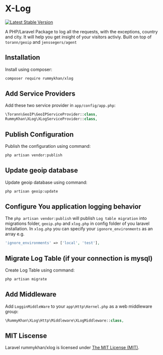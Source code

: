 X-Log
=====

[![Latest Stable Version](https://img.shields.io/badge/packagist-v%202.0.0-blue.svg)](https://packagist.org/packages/rummykhan/xlog)

A PHP/Laravel Package to log all the requests, with the exceptions, country and city. It will help you get insight of your visitors activiy. Built on top of `torann/geoip` and `jenssegers/agent`

Installation
------------

Install using composer:

```bash
composer require rummykhan/xlog
```

Add Service Providers
---------------------

Add these two service provider in `app/config/app.php`:

```php
\Torann\GeoIP\GeoIPServiceProvider::class,
RummyKhan\XLog\XLogServiceProvider::class,
```

Publish Configuration
---------------------

Publish the configuration using command:

```bash
php artisan vendor:publish
```

Update geoip database
---------------------

Update geoip database using command:

```bash
php artisan geoip:update
```

 Configure You application logging behavior
-------------------------------------------

The `php artisan vendor:publish` will publish `Log table migration` into migrations folder, `geoip.php` and `xlog.php` in config folder of you laravel installation.
In `xlog.php` you can specify your `igonore_environments` as an array e.g.

```php
'ignore_environments' => ['local', 'test'],
```

Migrate Log Table (if your connection is mysql)
-----------------------------------------------

Create Log Table using command:

```bash
php artisan migrate
```

Add Middleware
--------------

Add `LogginMiddleWare` to your `app\Http\Kernel.php` as a web middleware group:

```php
\RummyKhan\XLog\Http\Middleware\XLogMiddleware::class,
```


## MIT Liscense

Laravel rummykhan/xlog is licensed under [The MIT License (MIT)](LICENSE).

